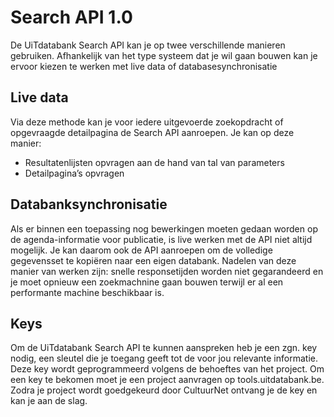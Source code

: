 ---
---

# Search API 1.0

De UiTdatabank Search API kan je op twee verschillende manieren gebruiken. Afhankelijk van het type systeem dat je wil gaan bouwen kan je ervoor kiezen te werken met live data of databasesynchronisatie

## Live data

Via deze methode kan je voor iedere uitgevoerde zoekopdracht of opgevraagde detailpagina de Search API aanroepen. Je kan op deze manier:

- Resultatenlijsten opvragen aan de hand van tal van parameters
- Detailpagina’s opvragen

## Databanksynchronisatie

Als er binnen een toepassing nog bewerkingen moeten gedaan worden op de agenda-informatie voor publicatie, is live werken met de API niet altijd mogelijk. Je kan daarom ook de API aanroepen om de volledige gegevensset te kopiëren naar een eigen databank. Nadelen van deze manier van werken zijn: snelle responsetijden worden niet gegarandeerd en je moet opnieuw een zoekmachnine gaan bouwen terwijl er al een performante machine beschikbaar is.

## Keys

Om de UiTdatabank Search API te kunnen aanspreken heb je een zgn. key nodig, een sleutel die je toegang geeft tot de voor jou relevante informatie. Deze key wordt geprogrammeerd volgens de behoeftes van het project. Om een key te bekomen moet je een project aanvragen op tools.uitdatabank.be. Zodra je project wordt goedgekeurd door CultuurNet ontvang je de key en kan je aan de slag.
